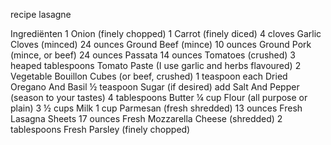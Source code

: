 recipe lasagne 

Ingrediënten
1 
Onion (finely chopped)
1 
Carrot (finely diced)
4 cloves
Garlic Cloves (minced)
24 ounces
Ground Beef (mince)
10 ounces
Ground Pork (mince, or beef)
24 ounces
Passata
14 ounces
Tomatoes (crushed)
3 heaped tablespoons
Tomato Paste (I use garlic and herbs flavoured)
2 
Vegetable Bouillon Cubes (or beef, crushed)
1 teaspoon each
Dried Oregano And Basil
½ teaspoon
Sugar (if desired)
add 
Salt And Pepper (season to your tastes)
4 tablespoons
Butter
¼ cup
Flour (all purpose or plain)
3 ½ cups
Milk
1 cup
Parmesan (fresh shredded)
13 ounces
Fresh Lasagna Sheets
17 ounces
Fresh Mozzarella Cheese (shredded)
2 tablespoons
Fresh Parsley (finely chopped)